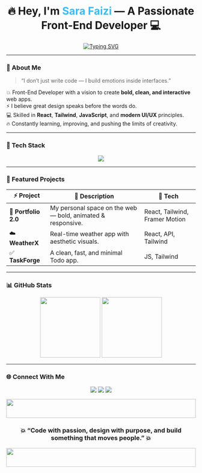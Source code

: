 <h1 align="center">🔥 Hey, I'm <span style="color:#38BDF8;">Sara Faizi</span> — A Passionate Front-End Developer 💻</h1>

<!-- ✅ WORKING Typing Animation -->
<p align="center">
  <a href="https://github.com/SaraFaizi557">
    <img src="https://readme-typing-svg.herokuapp.com?font=Fira+Code&weight=600&size=22&pause=1000&color=38BDF8&center=true&vCenter=true&width=600&lines=Code.+Create.+Conquer.+🚀;I+Don’t+Just+Code+Websites,+I+Create+Experiences.;Turning+Ideas+Into+Digital+Reality.+🔥;Building+The+Future+With+React+%26+Tailwind.💻" alt="Typing SVG" />
  </a>
</p>

---

### 🌌 About Me  
> “I don’t just write code — I build emotions inside interfaces.”  

💥 Front-End Developer with a vision to create **bold, clean, and interactive** web apps.  
⚡ I believe great design speaks before the words do.  
💻 Skilled in **React**, **Tailwind**, **JavaScript**, and **modern UI/UX** principles.  
🔥 Constantly learning, improving, and pushing the limits of creativity.  

---

### 🧠 Tech Stack  
<p align="center">
  <img src="https://skillicons.dev/icons?i=html,css,js,react,tailwind,git,github,vscode,figma&theme=dark" />
</p>

---

### 🚀 Featured Projects  

| ⚡ Project | 💬 Description | 🧩 Tech |
|------------|----------------|---------|
| 💼 **Portfolio 2.0** | My personal space on the web — bold, animated & responsive. | React, Tailwind, Framer Motion |
| ☁️ **WeatherX** | Real-time weather app with aesthetic visuals. | React, API, Tailwind |
| ✅ **TaskForge** | A clean, fast, and minimal Todo app. | JS, Tailwind |

---

### 📊 GitHub Stats  
<p align="center">
  <img height="160em" src="https://github-readme-stats.vercel.app/api?username=SaraFaizi557&show_icons=true&theme=radical&hide_border=true&count_private=true" />
  <img height="160em" src="https://github-readme-streak-stats.herokuapp.com/?user=SaraFaizi557&theme=radical&hide_border=true" />
</p>

---

### 🌐 Connect With Me  
<p align="center">
  <a href="https://linkedin.com/in/YOUR_LINKEDIN"><img src="https://img.shields.io/badge/-LinkedIn-blue?style=for-the-badge&logo=linkedin" /></a>
  <a href="https://YOUR_PORTFOLIO_URL"><img src="https://img.shields.io/badge/-Portfolio-black?style=for-the-badge&logo=vercel" /></a>
  <a href="mailto:YOUR_EMAIL"><img src="https://img.shields.io/badge/-Email-D14836?style=for-the-badge&logo=gmail" /></a>
</p>

<p align="center">
  <img src="https://i.imgur.com/dBaSKWF.gif" height="50" width="100%">
</p>

<h3 align="center">💥 “Code with passion, design with purpose, and build something that moves people.” 💥</h3>

<p align="center">
  <img src="https://i.imgur.com/dBaSKWF.gif" height="50" width="100%">
</p>
